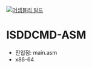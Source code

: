 [![어셈블리 빌드](https://github.com/Jjoon0513/isddcmd-asm/actions/workflows/blank.yml/badge.svg)](https://github.com/Jjoon0513/isddcmd-asm/actions/workflows/blank.yml)

# ISDDCMD-ASM

- 진입점: main.asm
- x86-64
